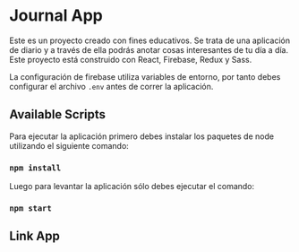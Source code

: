 # Journal App

Este es un proyecto creado con fines educativos. Se trata de una aplicación de diario y a través de ella podrás anotar cosas interesantes de tu día a día.
Este proyecto está construido con React, Firebase, Redux y Sass.

La configuración de firebase utiliza variables de entorno, por tanto debes configurar el archivo `.env` antes de correr la aplicación.

## Available Scripts

Para ejecutar la aplicación primero debes instalar los paquetes de node utilizando el siguiente comando:

### `npm install`

Luego para levantar la aplicación sólo debes ejecutar el comando:

### `npm start`

## Link App

